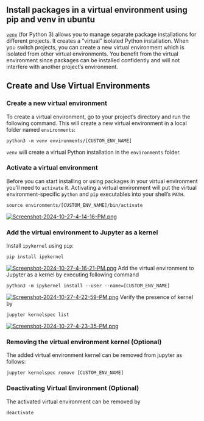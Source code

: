 ## Install packages in a virtual environment using pip and venv in ubuntu

[``venv``](https://packaging.python.org/en/latest/key_projects/#venv)  (for Python 3) allows you to manage separate package installations for different projects. It creates a “virtual” isolated Python installation. When you switch projects, you can create a new virtual environment which is isolated from other virtual environments. You benefit from the virtual environment since packages can be installed confidently and will not interfere with another project’s environment.

## Create and Use Virtual Environments
### Create a new virtual environment
To create a virtual environment, go to your project’s directory and run the following command. This will create a new virtual environment in a local folder named `environments`:

```
python3 -m venv environments/[CUSTOM_ENV_NAME]
```
`venv` will create a virtual Python installation in the `environments` folder.

### Activate a virtual environment
Before you can start installing or using packages in your virtual environment you’ll need to  `activate`  it. Activating a virtual environment will put the virtual environment-specific  `python`  and  `pip`  executables into your shell’s  `PATH`.

```
source environments/[CUSTOM_ENV_NAME]/bin/activate
```
[![Screenshot-2024-10-27-4-14-16-PM.png](https://i.postimg.cc/X7f1980V/Screenshot-2024-10-27-4-14-16-PM.png)](https://postimg.cc/zVfkrTBM)
### Add the virtual environment to Jupyter as a kernel
Install ``ipykernel`` using `pip`:
```
pip install ipykernel
```
[![Screenshot-2024-10-27-4-16-21-PM.png](https://i.postimg.cc/4xw8Sxdq/Screenshot-2024-10-27-4-16-21-PM.png)](https://postimg.cc/bZDHG819)
Add the virtual environment to Jupyter as a kernel by executing following command
```
python3 -m ipykernel install --user --name=[CUSTOM_ENV_NAME]
```
[![Screenshot-2024-10-27-4-22-59-PM.png](https://i.postimg.cc/CK1vTpn1/Screenshot-2024-10-27-4-22-59-PM.png)](https://postimg.cc/3ksjm6B5)
Verify the presence of kernel by
```
jupyter kernelspec list
```
[![Screenshot-2024-10-27-4-23-35-PM.png](https://i.postimg.cc/Kz3Jj7Nh/Screenshot-2024-10-27-4-23-35-PM.png)](https://postimg.cc/zb5nPg6x)
### Removing the virtual environment kernel (Optional)
The added virtual environment kernel can be removed from jupyter as follows:
```
jupyter kernelspec remove [CUSTOM_ENV_NAME]
```
### Deactivating Virtual Environment (Optional)
The activated virtual environment can be removed by
```
deactivate
```
